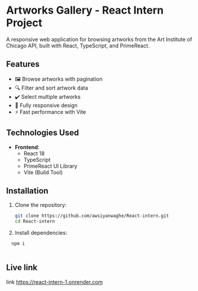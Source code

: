 # Artworks Gallery - React Intern Project

A responsive web application for browsing artworks from the Art Institute of Chicago API, built with React, TypeScript, and PrimeReact.

## Features

- 🖼️ Browse artworks with pagination
- 🔍 Filter and sort artwork data
- ✔️ Select multiple artworks
- 📱 Fully responsive design
- ⚡ Fast performance with Vite

## Technologies Used

- **Frontend**: 
  - React 18
  - TypeScript
  - PrimeReact UI Library
  - Vite (Build Tool)


## Installation

1. Clone the repository:
   ```bash
   git clone https://github.com/awsiyanwaghe/React-intern.git
   cd React-intern

    ```

 2. Install dependencies:
 ```bash
   npm i 
   
 ```

## Live link 
link  https://react-intern-1.onrender.com
